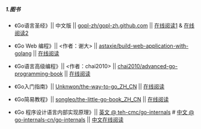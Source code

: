 ##### 1.图书

* 《Go语言圣经》|| 中文版 || [gopl-zh/gopl-zh.github.com](https://github.com/gopl-zh/gopl-zh.github.com) || [在线阅读1](https://github.com/gopl-zh/gopl-zh.github.com/blob/master/SUMMARY.md) & [在线阅读2](https://docs.hacknode.org/gopl-zh/ch0/ch0-01.html) 

* 《Go Web 编程》|| <作者：谢大> || [astaxie/build-web-application-with-golang](https://github.com/astaxie/build-web-application-with-golang) || [在线阅读](https://github.com/astaxie/build-web-application-with-golang/zh/preface.md)   

* 《Go语言高级编程》|| <作者：chai2010> || [chai2010/advanced-go-programming-book](https://github.com/chai2010/advanced-go-programming-book) || [在线阅读](https://github.com/chai2010/advanced-go-programming-book/SUMMARY.md)   

* 《Go入门指南》|| [Unknwon/the-way-to-go_ZH_CN](https://github.com/Unknwon/the-way-to-go_ZH_CN) || [在线阅读](https://github.com/Unknwon/the-way-to-go_ZH_CN/TOC.md)   

* 《Go简易教程》|| [songleo/the-little-go-book_ZH_CN](https://github.com/songleo/the-little-go-book_ZH_CN) || [在线阅读](https://github.com/songleo/the-little-go-book_ZH_CN/README.md)   

* 《Go 程序设计语言内部实现原理》|| [英文 @ teh-cmc/go-internals](https://github.com/teh-cmc/go-internals) # [中文 @ go-internals-cn/go-internals](https://github.com/go-internals-cn/go-internals) || [中文在线阅读](https://github.com/go-internals-cn/go-internals)